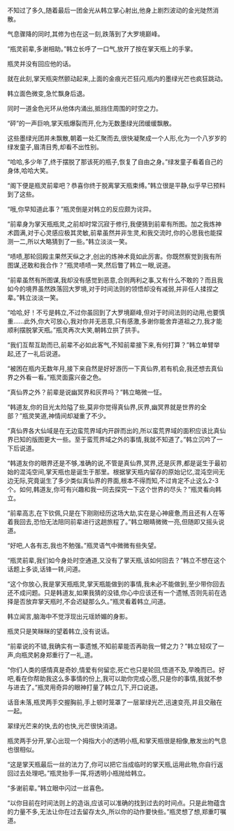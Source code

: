 
不知过了多久,随着最后一团金光从韩立掌心射出,他身上剧烈波动的金光陡然消散。

气息骤降的同时,其修为也在这一刻,跌落到了大罗境巅峰。

“瓶灵前辈,多谢相助。”韩立长呼了一口气,放开了按在掌天瓶上的手掌。

瓶灵并没有回应他的话。

就在此刻,掌天瓶突然颤动起来,上面的金痕光芒狂闪,瓶内的墨绿光芒也疯狂跳动。

韩立面色微变,急忙飘身后退。

同时一道金色光环从他体内涌出,抵挡住周围的时空之力。

“砰”的一声巨响,掌天瓶爆裂而开,化为无数墨绿光团缓缓飘散。

这些墨绿光团并未飘散,朝着一处汇聚而去,很快凝聚成一个人形,化为一个八岁岁的绿发童子,眉清目秀,却看不出性别。

“哈哈,多少年了,终于摆脱了那该死的瓶子,恢复了自由之身。”绿发童子看着自己的身体,哈哈大笑。

“阁下便是瓶灵前辈吧？恭喜你终于脱离掌天瓶束缚。”韩立很是平静,似乎早已预料到了这些。

“哦,你早知道此事？”瓶灵倒是对韩立的反应颇为诧异。

“前辈身为掌天瓶瓶灵,之前却时常沉寂于修行,我便猜到前辈有所图。加之我炼神术圆满,对于心灵感应极其灵敏,前辈虽然并非生灵,和我交流时,你的心思我也能探测一二,所以大略猜到了一些。”韩立淡淡一笑。

“啧啧,那轮回殿主果然天纵之才,创出的炼神术竟如此厉害。你既然察觉到我有所图谋,还敢和我合作？”瓶灵啧啧一笑,然后瞥了韩立一眼,说道。

“前辈虽然有所图谋,我却没有感觉到恶意,合则两利之事,又有什么不敢的？而且我如今的境界虽然跌落回大罗境,对于时间法则的领悟却没有减弱,并非任人揉捏之辈。”韩立淡淡一笑。

“哈哈,好！不亏是韩立,不过你虽回到了大罗境巅峰,但对于时间法则的动用,也要慎重……此外,你大可放心,我对你并无恶意,只有感激,多谢你能舍弃道祖之力,我才能顺利摆脱掌天瓶。”瓶灵再次大笑,朝韩立拱了拱手。

“我们互帮互助而已,前辈不必如此客气,不知前辈接下来,有何打算？”韩立单臂举起,还了一礼后说道。

“被困在瓶内无数年月,接下来自然是好好游历一下真仙界,若有机会,我还想去真仙界之外看一看。”瓶灵面露兴奋之色。

“真仙界之外？前辈是说幽冥界和灰界吗？”韩立略微一怔。

“韩道友,你的目光太险隘了些,莫非你觉得真仙界,灰界,幽冥界就是世界的全部？”瓶灵笑道,神情间却凝重了不少。

“真仙界各大仙域是在无边蛮荒界域内开辟而出的,所以蛮荒界域的面积应该比真仙界已知的版图更大一些。至于蛮荒界域之外的事情,我就不知道了。”韩立沉吟了一下后说道。

“韩道友你的眼界还是不够,准确的说,不管是真仙界,冥界,还是灰界,都是诞生于最初始的混沌空间,掌天瓶也是诞生于那里。根据掌天瓶内留存的原始记忆,混沌空间无边无际,究竟诞生了多少类似真仙界的界面,根本不得而知,不过肯定不止这么2-3个。如何,韩道友,你可有兴趣和我一同去探究一下这个世界的尽头？”瓶灵看向韩立。

“前辈高志,在下钦佩,只是在下刚刚经历这场大劫,实在是心神疲惫,而且还有人在等着我回去,恐怕无法陪同前辈进行这趟旅程了。”韩立眼睛微微一亮,但随即又摇头说道。

“好吧,人各有志,我也不勉强。”瓶灵语气中微微有些失望。

“瓶灵前辈,我们如今身处时空通道,又没有了掌天瓶,该如何回去？”韩立不想在这个话题上多谈,话锋一转,问道。

“这个你放心,我是掌天瓶瓶灵,掌天瓶能做到的事情,我未必不能做到,至少带你回去还不成问题。只是韩道友,如果我猜的没错,你心中应该还有一个遗憾,否则先前在选择是否放弃掌天瓶时,不会迟疑那么久。”瓶灵看着韩立,问道。

韩立闻言,脑海中不觉浮现出元瑶娇媚的身影。

瓶灵只是笑眯眯的望着韩立,没有说话。

“前辈说的不错,我确实有一事遗憾,不知前辈能否再助我一臂之力？”韩立轻叹了一声,向瓶灵躬身郑重行了一礼,道。

“你们人类的感情真是奇妙,情爱有何留恋,死亡也只是轮回,悟道不及,早晚而已。好吧,看在你帮助我这么多事情的份上,我可以助你完成心愿,只是你的事情,我就不参与进去了。”瓶灵用奇异的眼神打量了韩立几下,开口说道。

话音未落,瓶灵两手交握胸前,手上顿时笼罩了一层翠绿光芒,迅速变亮,并且交融在一起。

翠绿光芒来的快,去的也快,光芒很快消退。

瓶灵两手分开,掌心出现一个拇指大小的透明小瓶,和掌天瓶很是相像,散发出的气息也很相似。

“这是掌天瓶最后一丝的法力了,你可以把它当成临时的掌天瓶,运用此物,你自行返回过去处理吧。”瓶灵抬手一挥,将透明小瓶抛给韩立。

“多谢前辈。”韩立眼中闪过一丝喜色。

“以你目前在时间法则上的造诣,应该可以准确的找到过去的时间点。只是此物蕴含的力量不多,无法让你在过去留存太久,所以你的动作要快些。”瓶灵想了想,郑重叮嘱道。